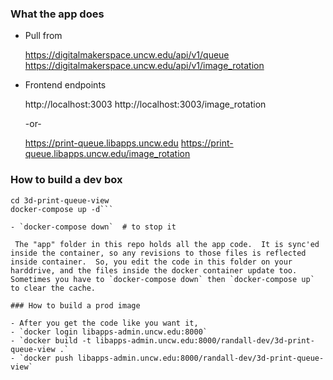 ### What the app does

  - Pull from 

    https://digitalmakerspace.uncw.edu/api/v1/queue 
    https://digitalmakerspace.uncw.edu/api/v1/image_rotation

  - Frontend endpoints

    http://localhost:3003
    http://localhost:3003/image_rotation

    -or-

    https://print-queue.libapps.uncw.edu
    https://print-queue.libapps.uncw.edu/image_rotation

### How to build a dev box

  ```git clone https://libapps-admin.uncw.edu/randall-dev/3d-print-queue-view
  cd 3d-print-queue-view
  docker-compose up -d```

  - `docker-compose down`  # to stop it

   The "app" folder in this repo holds all the app code.  It is sync'ed inside the container, so any revisions to those files is reflected inside container.  So, you edit the code in this folder on your harddrive, and the files inside the docker container update too.  Sometimes you have to `docker-compose down` then `docker-compose up` to clear the cache.

### How to build a prod image

  - After you get the code like you want it,
  - `docker login libapps-admin.uncw.edu:8000`
  - `docker build -t libapps-admin.uncw.edu:8000/randall-dev/3d-print-queue-view .`
  - `docker push libapps-admin.uncw.edu:8000/randall-dev/3d-print-queue-view`



